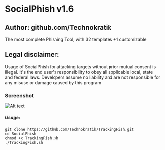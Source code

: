 # SocialPhish v1.6
## Author: github.com/Technokratik

The most complete Phishing Tool, with 32 templates +1 customizable

## Legal disclaimer:
Usage of SocialPhish for attacking targets without prior mutual consent is illegal. It's the end user's responsibility to obey all applicable local, state and federal laws. Developers assume no liability and are not responsible for any misuse or damage caused by this program 

### Screenshot
![Alt text](https://image.ibb.co/nhdEwK/phish.png "SocialPhish")


##### Usage:
```
git clone https://github.com/Technokratik/TrackingFish.git
cd SocialPhish
chmod +x TrackingFish.sh
./TrackingFish.sh
```
